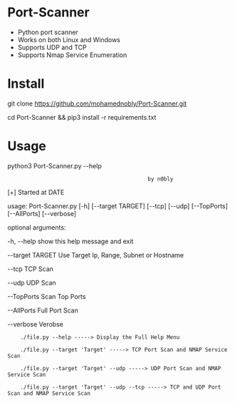 # Port-Scanner
- Python port scanner 
- Works on both Linux and Windows 
- Supports UDP and TCP 
- Supports Nmap Service Enumeration 
# Install 
git clone https://github.com/mohamednobly/Port-Scanner.git


cd Port-Scanner && pip3 install -r requirements.txt
# Usage 
python3 Port-Scanner.py --help 



           

                                                by n0bly
[+] Started at DATE


usage: Port-Scanner.py [-h] [--target TARGET] [--tcp] [--udp] [--TopPorts] [--AllPorts] [--verbose]

optional arguments:


-h, --help       show this help message and exit


--target TARGET  Use Target Ip, Range, Subnet or Hostname


--tcp            TCP Scan


--udp            UDP Scan


--TopPorts       Scan Top Ports


--AllPorts       Full Port Scan


--verbose        Verobse




        ./file.py --help -----> Display the Full Help Menu 

        ./file.py --target 'Target' -----> TCP Port Scan and NMAP Service Scan 

        ./file.py --target 'Target' --udp -----> UDP Port Scan and NMAP Service Scan 

        ./file.py --target 'Target' --udp --tcp -----> TCP and UDP Port Scan and NMAP Service Scan 


                                                                                        

